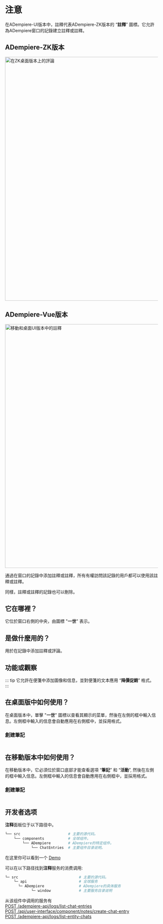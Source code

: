 # 注意

在ADempiere-UI版本中，註釋代表ADempiere-ZK版本的 “**註釋**” 圖標。它允許為ADempiere窗口的記錄建立註釋或註釋。

## ADempiere-ZK版本

<img :src="$withBase('/images/components/notes/zk-desktop-version-notes.png')" alt="在ZK桌面版本上的評論" width="800px">

## ADempiere-Vue版本

<img :src="$withBase('/images/components/notes/notes-desktop-mobile.png')" alt="移動和桌面UI版本中的註釋" width="800px">

通過在窗口的記錄中添加註釋或註釋，所有有權訪問該記錄的用戶都可以使用該註釋或註釋。

同樣，註釋或註釋的記錄也可以刪除。

## 它在哪裡？

它位於窗口右側的中央，由圖標 "**一世**" 表示。

## 是做什麼用的？

用於在記錄中添加註釋或評論。

## 功能或觀察

::: tip
它允許在便箋中添加圖像和信息，並對便箋的文本應用 “**降價促銷**” 格式。
:::

## 在桌面版中如何使用？

在桌面版本中，單擊 "**一世**" 圖標以查看其顯示的菜單，然後在左側的框中輸入信息。左側框中輸入的信息會自動應用在右側框中，並採用格式。

### 創建筆記

<img :src="$withBase('/images/components/notes/create-notes-in-desktop-version.gif')" />

## 在移動版本中如何使用？

在移動版本中，它必須位於窗口底部才能查看選項 “**筆記**” 和 “**活動**”, 然後在左側的框中輸入信息。左側框中輸入的信息會自動應用在右側框中，並採用格式。

### 創建筆記
<img :src="$withBase('/images/components/notes/create-notes-in-the-mobile-version.gif')" />

## 开发者选项

 **注释**面板位于以下路径中。

```bash
└── src                      # 主要的源代码。
    └── components           # 全球组件。
        └── ADempiere        # ADempiere的特定组件。
            └── ChatEntries  # 主要组件目录说明。

```
在这里你可以看到一个 [Demo](https://demo-ui.erpya.com/#/7aa4242a-93c0-42d8-92be-8250002d3e3c/d97027fd-4cd5-445e-8fd8-ef5d3f7959b4/window/53418?tabParent=0&action=fa50908e-40f1-11e9-91a1-0242ac140002)

可以在以下路径找到**注释**服务的消费调用:
```bash
└─ src                            # 主要的源代码。
    └─ api                        # 全球服务
      └─ ADempiere                # ADempiere的具体服务
            └─ window             # 主要服务目录说明

```


从该组件中调用的服务有  <br>
[POST /adempiere-api/logs/list-chat-entries](https://adempiere.github.io/proxy-adempiere-api/guide/default-modules/adempiere-api/user-log.html#post-adempiere-api-logs-list-chat-entries)<br>
[POST /api/user-interface/component/notes/create-chat-entry](https://adempiere.github.io/proxy-adempiere-api/guide/default-modules/adempiere-api/user-interface.html#post-api-user-interface-component-notes-create-chat-entry)<br>
[POST /adempiere-api/logs/list-entity-chats](https://adempiere.github.io/proxy-adempiere-api/guide/default-modules/adempiere-api/user-log.html#post-adempiere-api-logs-list-entity-chats)
